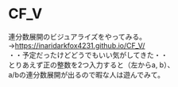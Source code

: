 # CF_V
連分数展開のビジュアライズをやってみる。→https://inaridarkfox4231.github.io/CF_V/  
・・予定だったけどどうでもいい気がしてきた・・  
とりあえず正の整数を2つ入力すると（左からa, b）、  
a/bの連分数展開が出るので暇な人は遊んでみて。
